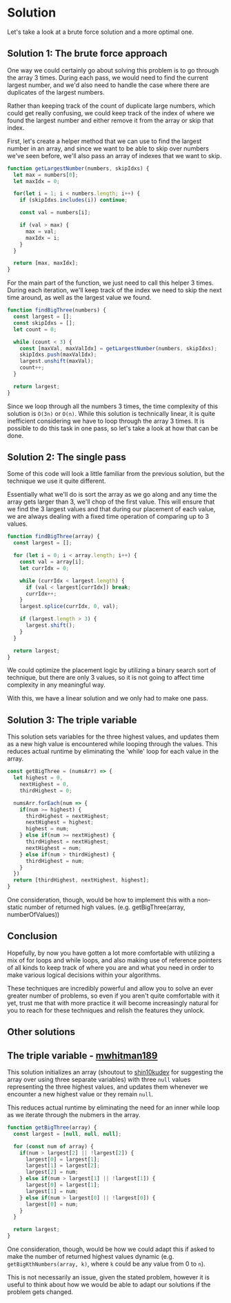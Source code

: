 # Solution

Let's take a look at a brute force solution and a more optimal one.

## Solution 1: The brute force approach

One way we could certainly go about solving this problem is to go through the array 3 times. During each pass, we would need to find the current largest number, and we'd also need to handle the case where there are duplicates of the largest numbers.

Rather than keeping track of the count of duplicate large numbers, which could get really confusing, we could keep track of the index of where we found the largest number and either remove it from the array or skip that index.

First, let's create a helper method that we can use to find the largest number in an array, and since we want to be able to skip over numbers we've seen before, we'll also pass an array of indexes that we want to skip.

```js
function getLargestNumber(numbers, skipIdxs) {
  let max = numbers[0];
  let maxIdx = 0;

  for(let i = 1; i < numbers.length; i++) {
    if (skipIdxs.includes(i)) continue;

    const val = numbers[i];

    if (val > max) {
      max = val;
      maxIdx = i;
    }
  }

  return [max, maxIdx];
}
```

For the main part of the function, we just need to call this helper 3 times. During each iteration, we'll keep track of the index we need to skip the next time around, as well as the largest value we found.

```js
function findBigThree(numbers) {
  const largest = [];
  const skipIdxs = [];
  let count = 0;

  while (count < 3) {
    const [maxVal, maxValIdx] = getLargestNumber(numbers, skipIdxs);
    skipIdxs.push(maxValIdx);
    largest.unshift(maxVal);
    count++;
  }

  return largest;
}
```

Since we loop through all the numbers 3 times, the time complexity of this solution is `O(3n)` or `O(n)`. While this solution is technically linear, it is quite inefficient considering we have to loop through the array 3 times. It is possible to do this task in one pass, so let's take a look at how that can be done.

## Solution 2: The single pass

Some of this code will look a little familiar from the previous solution, but the technique we use it quite different.

Essentially what we'll do is sort the array as we go along and any time the array gets larger than 3, we'll chop of the first value. This will ensure that we find the 3 largest values and that during our placement of each value, we are always dealing with a fixed time operation of comparing up to 3 values.

```js
function findBigThree(array) {
  const largest = [];

  for (let i = 0; i < array.length; i++) {
    const val = array[i];
    let currIdx = 0;

    while (currIdx < largest.length) {
      if (val < largest[currIdx]) break;
      currIdx++;
    }
    largest.splice(currIdx, 0, val);

    if (largest.length > 3) {
      largest.shift();
    }
  }

  return largest;
}
```

We could optimize the placement logic by utilizing a binary search sort of technique, but there are only 3 values, so it is not going to affect time complexity in any meaningful way.

With this, we have a linear solution and we only had to make one pass.

## Solution 3: The triple variable

This solution sets variables for the three highest values, and updates them
as a new high value is encountered while looping through the values. This reduces actual runtime by eliminating the 'while' loop for each value in the array.

```js
const getBigThree = (numsArr) => {
  let highest = 0,
    nextHighest = 0,
    thirdHighest = 0;

  numsArr.forEach(num => {
    if(num >= highest) {
      thirdHighest = nextHighest;
      nextHighest = highest;
      highest = num;
    } else if(num >= nextHighest) {
      thirdHighest = nextHighest;
      nextHighest = num;
    } else if(num > thirdHighest) {
      thirdHighest = num;
    }
  })
  return [thirdHighest, nextHighest, highest];
}
```

One consideration, though, would be how to implement this with a non-static number of returned high values. (e.g. getBigThree(array, numberOfValues))

## Conclusion

Hopefully, by now you have gotten a lot more comfortable with utilizing a mix of for loops and while loops, and also making use of reference pointers of all kinds to keep track of where you are and what you need in order to make various logical decisions within your algorithms.

These techniques are incredibly powerful and allow you to solve an ever greater number of problems, so even if you aren't quite comfortable with it yet, trust me that with more practice it will become increasingly natural for you to reach for these techniques and relish the features they unlock.

## Other solutions

## The triple variable - [mwhitman189](https://github.com/mwhitman189)

This solution initializes an array (shoutout to [shin10kudev](https://github.com/shin10kudev) for suggesting the array over using three separate variables) with three `null` values representing the three highest values, and updates them whenever we encounter a new highest value or they remain `null`.

This reduces actual runtime by eliminating the need for an inner while loop as we iterate through the nubmers in the array.

```js
function getBigThree(array) {
  const largest = [null, null, null];

  for (const num of array) {
    if(num > largest[2] || !largest[2]) {
      largest[0] = largest[1];
      largest[1] = largest[2];
      largest[2] = num;
    } else if(num > largest[1] || !largest[1]) {
      largest[0] = largest[1];
      largest[1] = num;
    } else if(num > largest[0] || !largest[0]) {
      largest[0] = num;
    }
  }

  return largest;
}
```

One consideration, though, would be how we could adapt this if asked to make the number of returned highest values dynamic (e.g. `getBigKthNumbers(array, k)`, where `k` could be any value from 0 to `n`).

This is not necessarily an issue, given the stated problem, however it is useful to think about how we would be able to adapt our solutions if the problem gets changed.
